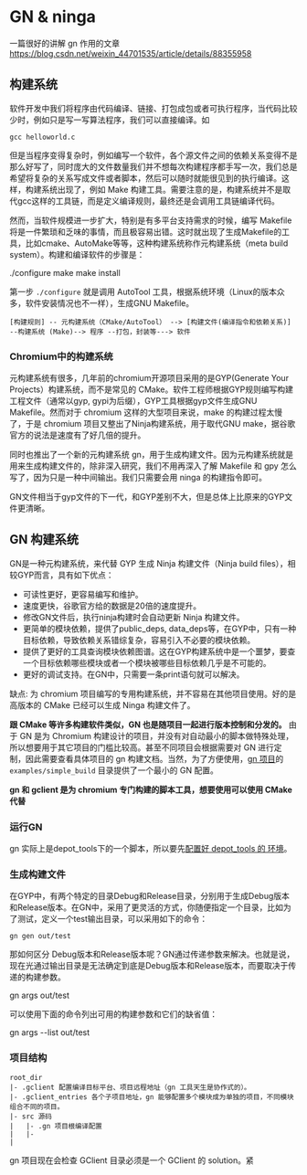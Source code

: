# GN & ninga

一篇很好的讲解 gn 作用的文章 https://blog.csdn.net/weixin_44701535/article/details/88355958

## 构建系统

软件开发中我们将程序由代码编译、链接、打包成包或者可执行程序，当代码比较少时，例如只是写一写算法程序，我们可以直接编译。如
```
gcc helloworld.c
```
但是当程序变得复杂时，例如编写一个软件，各个源文件之间的依赖关系变得不是那么好写了，同时庞大的文件数量我们并不想每次构建程序都手写一次，我们总是希望将复杂的关系写成文件或者脚本，然后可以随时就能很见到的执行编译。这样，构建系统出现了，例如 Make 构建工具。需要注意的是，构建系统并不是取代gcc这样的工具链，而是定义编译规则，最终还是会调用工具链编译代码。

然而，当软件规模进一步扩大，特别是有多平台支持需求的时候，编写  Makefile 将是一件繁琐和乏味的事情，而且极容易出错。这时就出现了生成Makefile的工具，比如cmake、AutoMake等等，这种构建系统称作元构建系统（meta build system）。构建和编译软件的步骤是：

./configure
make
make install

第一步 `./configure` 就是调用 AutoTool 工具，根据系统环境（Linux的版本众多，软件安装情况也不一样），生成GNU Makefile。


```
[构建规则] -- 元构建系统（CMake/AutoTool） --> [构建文件(编译指令和依赖关系)] --构建系统 (Make)--> 程序 --打包，封装等---> 软件
```

### Chromium中的构建系统

元构建系统有很多，几年前的chromium开源项目采用的是GYP(Generate Your Projects）构建系统，而不是常见的 CMake。软件工程师根据GYP规则编写构建工程文件（通常以gyp, gypi为后缀），GYP工具根据gyp文件生成GNU Makefile。然而对于 chromium 这样的大型项目来说，make 的构建过程太慢了，于是 chromium 项目又整出了Ninja构建系统，用于取代GNU make，据谷歌官方的说法是速度有了好几倍的提升。

同时也推出了一个新的元构建系统 gn，用于生成构建文件。因为元构建系统就是用来生成构建文件的，除非深入研究，我们不用再深入了解 Makefile 和 gpy 怎么写了，因为只是一种中间输出。我们只需要会用 ninga 的构建指令即可。

GN文件相当于gyp文件的下一代，和GYP差别不大，但是总体上比原来的GYP文件更清晰。

## GN 构建系统

GN是一种元构建系统，来代替 GYP 生成 Ninja 构建文件（Ninja build files），相较GYP而言，具有如下优点：

- 可读性更好，更容易编写和维护。
- 速度更快，谷歌官方给的数据是20倍的速度提升。
- 修改GN文件后，执行ninja构建时会自动更新 Ninja 构建文件。
- 更简单的模块依赖，提供了public_deps, data_deps等，在GYP中，只有一种目标依赖，导致依赖关系错综复杂，容易引入不必要的模块依赖。
- 提供了更好的工具查询模块依赖图谱。这在GYP构建系统中是一个噩梦，要查一个目标依赖哪些模块或者一个模块被哪些目标依赖几乎是不可能的。
- 更好的调试支持。在GN中，只需要一条print语句就可以解决。

缺点:
为 chromium 项目编写的专用构建系统，并不容易在其他项目使用。好的是高版本的 CMake 已经可以生成 Ninga 构建文件了。

**跟 CMake 等许多构建软件类似，GN 也是随项目一起进行版本控制和分发的。** 由于 GN 是为 Chromium 构建设计的项目，并没有对自动最小的脚本做特殊处理，所以想要用于其它项目的门槛比较高。甚至不同项目会根据需要对 GN 进行定制，因此需要查看具体项目的 gn 构建文档。当然，为了方便使用，[gn 项目](https://gn.googlesource.com/gn/)的 `examples/simple_build` 目录提供了一个最小的 GN 配置。


**gn 和 gclient 是为 chromium 专门构建的脚本工具，想要使用可以使用 CMake 代替**

### 运行GN

gn 实际上是depot_tools下的一个脚本，所以要先[配置好 depot_tools 的 环境](https://commondatastorage.googleapis.com/chrome-infra-docs/flat/depot_tools/docs/html/depot_tools_tutorial.html#_setting_up)。


### 生成构建文件

在GYP中，有两个特定的目录Debug和Release目录，分别用于生成Debug版本和Release版本。在GN中，采用了更灵活的方式，你随便指定一个目录，比如为了测试，定义一个test输出目录，可以采用如下的命令：

```
gn gen out/test
```

那如何区分 Debug版本和Release版本呢？GN通过传递参数来解决。也就是说，现在光通过输出目录是无法确定到底是Debug版本和Release版本，而要取决于传递的构建参数。

gn args out/test

可以使用下面的命令列出可用的构建参数和它们的缺省值：

gn args --list out/test



### 项目结构

```
root_dir
|- .gclient 配置编译目标平台、项目远程地址（gn 工具天生是协作式的）。
|- .gclient_entries 各个子项目地址，gn 能够配置多个模块成为单独的项目，不同模块组合不同的项目。
|- src 源码
|   |- .gn 项目根编译配置
|   |- 
|
```

gn 项目现在会检查 GClient 目录必须是一个 GClient 的 solution。紧